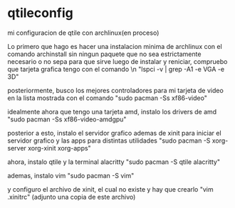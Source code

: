 # qtileconfig
mi configuracion de qtile con archlinux(en proceso)

Lo primero que hago es hacer una instalacion minima de archlinux con el comando archinstall sin ningun paquete que no sea estrictamente necesario o no sepa para que sirve
luego de instalar y reniciar, compruebo que tarjeta grafica tengo con el comando \n
"lspci -v | grep -A1 -e VGA -e 3D"

posteriormente, busco los mejores controladores para mi tarjeta de video en la lista mostrada con el comando
"sudo pacman -Ss xf86-video"

idealmente ahora que tengo una tarjeta amd, instalo los drivers de amd
"sudo pacman -Ss xf86-video-amdgpu"

posterior a esto, instalo el servidor grafico ademas de xinit para iniciar el servidor grafico y las apps para distintas utilidades 
"sudo pacman -S xorg-server xorg-xinit xorg-apps"

ahora, instalo qtile y la terminal alacritty
"sudo pacman -S qtile alacritty"

ademas, instalo vim
"sudo pacman -S vim"

y configuro el archivo de xinit, el cual no existe y hay que crearlo
"vim .xinitrc"
(adjunto una copia de este archivo)
